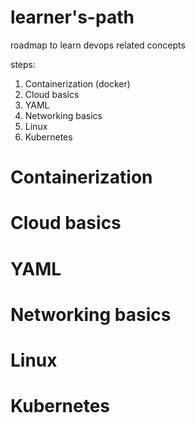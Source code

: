# learner's-path
roadmap to learn devops related concepts

steps:
1. Containerization (docker)
2. Cloud basics
3. YAML
4. Networking basics
5. Linux
6. Kubernetes

# Containerization 


# Cloud basics
# YAML
# Networking basics
# Linux
# Kubernetes
